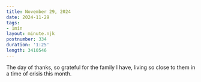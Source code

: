 ```yaml
---
title: November 29, 2024
date: 2024-11-29
tags:
- 1min
layout: minute.njk
postnumber: 334
duration: '1:25'
length: 3410546
---
```

The day of thanks, so grateful for the family I have, living so close to them in a time of crisis this month.  